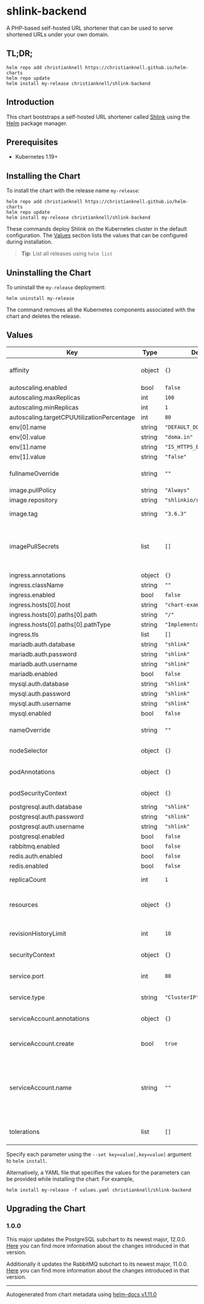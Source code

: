 # shlink-backend

A PHP-based self-hosted URL shortener that can be used to serve shortened URLs under your own domain.

## TL;DR;

```console
helm repo add christianknell https://christianknell.github.io/helm-charts
helm repo update
helm install my-release christianknell/shlink-backend
```

## Introduction

This chart bootstraps a self-hosted URL shortener called [Shlink](https://shlink.io) using the [Helm](https://helm.sh) package manager.

## Prerequisites

- Kubernetes 1.19+

## Installing the Chart

To install the chart with the release name `my-release`:

```console
helm repo add christianknell https://christianknell.github.io/helm-charts
helm repo update
helm install my-release christianknell/shlink-backend
```

These commands deploy Shlink on the Kubernetes cluster in the default configuration. The [Values](#values) section lists the values that can be configured during installation.

> **Tip**: List all releases using `helm list`

## Uninstalling the Chart

To uninstall the `my-release` deployment:

```console
helm uninstall my-release
```

The command removes all the Kubernetes components associated with the chart and deletes the release.

## Values

| Key                                        | Type   | Default                    | Description                                                                                                            |
| ------------------------------------------ | ------ | -------------------------- | ---------------------------------------------------------------------------------------------------------------------- |
| affinity                                   | object | `{}`                       | Affinity settings for pod assignment                                                                                   |
| autoscaling.enabled                        | bool   | `false`                    |                                                                                                                        |
| autoscaling.maxReplicas                    | int    | `100`                      |                                                                                                                        |
| autoscaling.minReplicas                    | int    | `1`                        |                                                                                                                        |
| autoscaling.targetCPUUtilizationPercentage | int    | `80`                       |                                                                                                                        |
| env[0].name                                | string | `"DEFAULT_DOMAIN"`         |                                                                                                                        |
| env[0].value                               | string | `"doma.in"`                |                                                                                                                        |
| env[1].name                                | string | `"IS_HTTPS_ENABLED"`       |                                                                                                                        |
| env[1].value                               | string | `"false"`                  |                                                                                                                        |
| fullnameOverride                           | string | `""`                       | String to fully override `"shlink-backend.fullname"`                                                                   |
| image.pullPolicy                           | string | `"Always"`                 | image pull policy                                                                                                      |
| image.repository                           | string | `"shlinkio/shlink"`        | image repository                                                                                                       |
| image.tag                                  | string | `"3.6.3"`                  | Overrides the image tag                                                                                                |
| imagePullSecrets                           | list   | `[]`                       | If defined, uses a Secret to pull an image from a private Docker registry or repository.                               |
| ingress.annotations                        | object | `{}`                       |                                                                                                                        |
| ingress.className                          | string | `""`                       |                                                                                                                        |
| ingress.enabled                            | bool   | `false`                    |                                                                                                                        |
| ingress.hosts[0].host                      | string | `"chart-example.local"`    |                                                                                                                        |
| ingress.hosts[0].paths[0].path             | string | `"/"`                      |                                                                                                                        |
| ingress.hosts[0].paths[0].pathType         | string | `"ImplementationSpecific"` |                                                                                                                        |
| ingress.tls                                | list   | `[]`                       |                                                                                                                        |
| mariadb.auth.database                      | string | `"shlink"`                 |                                                                                                                        |
| mariadb.auth.password                      | string | `"shlink"`                 |                                                                                                                        |
| mariadb.auth.username                      | string | `"shlink"`                 |                                                                                                                        |
| mariadb.enabled                            | bool   | `false`                    |                                                                                                                        |
| mysql.auth.database                        | string | `"shlink"`                 |                                                                                                                        |
| mysql.auth.password                        | string | `"shlink"`                 |                                                                                                                        |
| mysql.auth.username                        | string | `"shlink"`                 |                                                                                                                        |
| mysql.enabled                              | bool   | `false`                    |                                                                                                                        |
| nameOverride                               | string | `""`                       | Provide a name in place of `shlink-backend`                                                                            |
| nodeSelector                               | object | `{}`                       | Node labels for pod assignment                                                                                         |
| podAnnotations                             | object | `{}`                       | Annotations to be added to exporter pods                                                                               |
| podSecurityContext                         | object | `{}`                       | pod-level security context                                                                                             |
| postgresql.auth.database                   | string | `"shlink"`                 |                                                                                                                        |
| postgresql.auth.password                   | string | `"shlink"`                 |                                                                                                                        |
| postgresql.auth.username                   | string | `"shlink"`                 |                                                                                                                        |
| postgresql.enabled                         | bool   | `false`                    |                                                                                                                        |
| rabbitmq.enabled                           | bool   | `false`                    |                                                                                                                        |
| redis.auth.enabled                         | bool   | `false`                    |                                                                                                                        |
| redis.enabled                              | bool   | `false`                    |                                                                                                                        |
| replicaCount                               | int    | `1`                        | Number of replicas                                                                                                     |
| resources                                  | object | `{}`                       | Resource limits and requests for the headwind pods.                                                                    |
| revisionHistoryLimit                       | int    | `10`                       | The number of old ReplicaSets to retain                                                                                |
| securityContext                            | object | `{}`                       | container-level security context                                                                                       |
| service.port                               | int    | `80`                       | Kubernetes port where service is exposed                                                                               |
| service.type                               | string | `"ClusterIP"`              | Kubernetes service type                                                                                                |
| serviceAccount.annotations                 | object | `{}`                       | Annotations to add to the service account                                                                              |
| serviceAccount.create                      | bool   | `true`                     | Specifies whether a service account should be created                                                                  |
| serviceAccount.name                        | string | `""`                       | The name of the service account to use. If not set and create is true, a name is generated using the fullname template |
| tolerations                                | list   | `[]`                       | Toleration labels for pod assignment                                                                                   |

Specify each parameter using the `--set key=value[,key=value]` argument to `helm install`.

Alternatively, a YAML file that specifies the values for the parameters can be provided while installing the chart. For example,

```console
helm install my-release -f values.yaml christianknell/shlink-backend
```

## Upgrading the Chart

### 1.0.0

This major updates the PostgreSQL subchart to its newest major, 12.0.0. [Here](https://github.com/bitnami/charts/tree/master/bitnami/postgresql#to-1200) you can find more information about the changes introduced in that version.

Additionally it updates the RabbitMQ subchart to its newest major, 11.0.0. [Here](https://github.com/bitnami/charts/tree/main/bitnami/rabbitmq#to-1100) you can find more information about the changes introduced in that version.

---

Autogenerated from chart metadata using [helm-docs v1.11.0](https://github.com/norwoodj/helm-docs/releases/v1.11.0)
